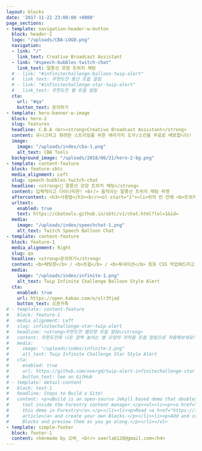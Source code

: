 ```yaml
---
layout: blocks
date: '2017-11-22 23:00:00 +0000'
page_sections:
- template: navigation-header-w-button
  block: header-2
  logo: "/uploads/CBA-LOGO.png"
  navigation:
  - link: "/"
    link_text: Creative Broadcast Assistant
  - link: "#speech-bubbles-twitch-chat"
    link_text: 말풍선 모양 트위치 채팅
  # - link: "#infinitechallenge-balloon-twip-alert"
  #   link_text: 무한도전 풍선 트윕 알림
  # - link: "#infinitechallenge-star-twip-alert"
  #   link_text: 무한도전 별 트윕 알림
  cta:
    url: "#qa"
    button_text: 문의하기
- template: hero-banner-w-image
  block: hero-2
  slug: features
  headline: C.B.A <br><strong>Creative Broadcast Assistant</strong>
  content: 유니크하고 화려한 스트리밍을 위한 여러가지 도구/스킨을 무료로 배포합니다!
  image:
    image: "/uploads/index/cba-1.png"
    alt_text: CBA Tools
  background_image: "/uploads/2018/06/21/hero-2-bg.png"
- template: content-feature
  block: feature-sbtc
  media_alignment: Left
  slug: speech-bubbles-twitch-chat
  headline: <strong>💬 말풍선 모양 트위치 채팅</strong>
  content: 입체적이고 다이나믹한! <br/> 움직이는 말풍선 트위치 채팅 위젯
  aftercontent: <h3>사용법</h3><br/><ol start="1"><li>위의 빈 칸에 <b>트위치 ID</b>를 입력해주세요!</li><li>옵션을 선택하고 완성된 주소를 <b>복사</b>해주세요!</li><li>OBS, Xsplit 등등 사용하시는 방송프로그램의 브라우저 위젯에 복사한 주소를 넣어 만들어 주세요!<br/>*추천 크기(FHD) - 너비 1920 / 높이 1080</li><li>위젯을 원하는 곳에 위치시키고 사이즈를 조절해주세요!</li><li>즐거운 방송되세요~ 😆</li></ol>
  urltext:
    enabled: true
    text: https://cbatools.github.io/sbtc/v1/chat.html?lol=1&id=
  media:
    image: "/uploads/index/speechchat-1.png"
    alt_text: Twitch Speech Balloon Chat
- template: content-feature
  block: feature-1
  media_alignment: Right
  slug: qa
  headline: <strong>문의하기</strong>
  content: <b>채팅창</b> / <b>트윕</b> / <b>투네이션</b> 등등 CSS 작업해드리고 있습니다! <br> 언제든 편하고 자유롭게 문의해주세요~ 😎 
  media:
    image: "/uploads/index/infinite-1.png"
    alt_text: Twip Infinite Challenge Balloon Style Alert
  cta:
    enabled: true
    url: https://open.kakao.com/o/slr3Yjad
    button_text: 오픈카톡
# - template: content-feature
#   block: feature-1
#   media_alignment: Left
#   slug: infinitechallenge-star-twip-alert
#   headline: <strong>무한도전 별모양 트윕 알림</strong>
#   content: 무한도전에 나온 깜짝 놀라는 별 모양의 자막을 트윕 알림으로 적용해보세요!
#   media:
#     image: "/uploads/index/infinite-2.png"
#     alt_text: Twip Infinite Challenge Star Style Alert
#   cta:
#     enabled: true
#     url: https://github.com/overgd/twip-alert-infinitechallenge-star
#     button_text: See on GitHub
# - template: detail-content
#   block: text-1
#   headline: Steps to Build a Site!
#   content: <p>uBuild is an open-source Jekyll based demo that doubles as a builder
#     tool inside the Forestry content manager.</p><ol><li><p><a href="https://app.forestry.io/quick-start?repo=forestryio/ubuild-jekyll&provider=github&engine=jekyll">Import
#     this demo in Forestry</a>.</p></li><li><p>Read <a href="https://forestry.io/blog/ubuild-a-new-theme-for-static-sites-using-blocks/">our
#     article</a> and create your own Blocks.</p></li><li><p>Add and customize the available
#     Blocks and preview them as you go along.</p></li></ol>
- template: simple-footer
  block: footer-1
  content: <h4>made by 오버_ <br/> overlab120@gmail.com</h4>
---
```


